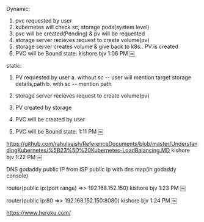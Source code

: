 Dynamic:

1. pvc requested by user
2. kubernetes will check sc, storage pods(system level)
3. pvc will be created(Pending) & pv will be requested 
4. storage server recieves request to create volume(pv)
5. storage server creates volume & give back to k8s.. PV is created 
6. PVC will be Bound state.
kishore bjv
1:06 PM
￼

static:

1. PV requested by user
  a. without sc -- user will mention target storage details,path
  b. with sc -- mention path

2. storage server recieves request to create volume(pv)
 
3. PV created by storage

4. PVC will be created by user

5. PVC will be Bound state.
1:11 PM
￼

https://github.com/rahulvaish/ReferenceDocuments/blob/master/UnderstandingKubernetes/%5B23%5D%20Kubernetes-LoadBalancing.MD
kishore bjv
1:22 PM
￼

DNS godaddy
public IP from ISP
public ip with dns map(in godaddy console)




router(public ip:(port range) =>> 192.168.152.150)
kishore bjv
1:23 PM
￼

router(public ip:80 =>> 192.168.152.150:8080)
kishore bjv
1:24 PM
￼

https://www.heroku.com/

